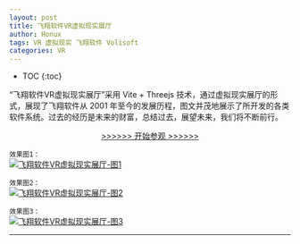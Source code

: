 ```yaml
---
layout: post
title: 飞翔软件VR虚拟现实展厅
author: Honux
tags: VR 虚拟现实 飞翔软件 Volisoft
categories: VR
---
```


* TOC
{:toc}

“飞翔软件VR虚拟现实展厅”采用 Vite + Threejs 技术，通过虚拟现实展厅的形式，展现了飞翔软件从 2001 年至今的发展历程，图文并茂地展示了所开发的各类软件系统。过去的经历是未来的财富，总结过去，展望未来，我们将不断前行。

<p style="text-align: center;">
    <a href="http://museum.ihonux.com:97/vr/volisoft/" target="_blank"> >>>>>> 开始参观 >>>>>> </a>
</p>


`效果图1：`<br/>
<a data-fancybox="gallery" href="{{'/vr-hall-volisoft-1.png' | prepend: site.imgrepo }}">
    <img src="{{'/small/vr-hall-volisoft-1.jpg' | prepend: site.imgrepo }}" alt="飞翔软件VR虚拟现实展厅-图1" />
</a>

`效果图2：`<br/>
<a data-fancybox="gallery" href="{{'/vr-hall-volisoft-2.png' | prepend: site.imgrepo }}">
    <img src="{{'/small/vr-hall-volisoft-2.jpg' | prepend: site.imgrepo }}" alt="飞翔软件VR虚拟现实展厅-图2" />
</a>

`效果图3：`<br/>
<a data-fancybox="gallery" href="{{'/vr-hall-volisoft-3.png' | prepend: site.imgrepo }}">
    <img src="{{'/small/vr-hall-volisoft-3.jpg' | prepend: site.imgrepo }}" alt="飞翔软件VR虚拟现实展厅-图3" />
</a>

---
